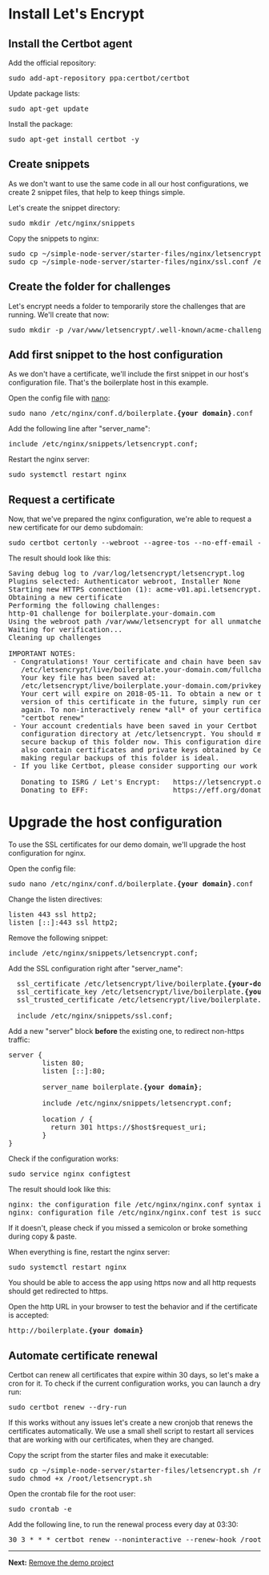 # Install Let's Encrypt

## Install the Certbot agent

Add the official repository:
<pre>
sudo add-apt-repository ppa:certbot/certbot
</pre>

Update package lists:
<pre>
sudo apt-get update
</pre>

Install the package:
<pre>
sudo apt-get install certbot -y
</pre>

## Create snippets

As we don't want to use the same code in all our host configurations, we create 2 snippet files, that help to keep things simple.

Let's create the snippet directory:
<pre>
sudo mkdir /etc/nginx/snippets
</pre>

Copy the snippets to nginx:
<pre>
sudo cp ~/simple-node-server/starter-files/nginx/letsencrypt.conf /etc/nginx/snippets/letsencrypt.conf
sudo cp ~/simple-node-server/starter-files/nginx/ssl.conf /etc/nginx/snippets/ssl.conf
</pre>

## Create the folder for challenges

Let's encrypt needs a folder to temporarily store the challenges that are running. We'll create that now:
<pre>
sudo mkdir -p /var/www/letsencrypt/.well-known/acme-challenge
</pre>

## Add first snippet to the host configuration

As we don't have a certificate, we'll include the first snippet in our host's configuration file. That's the boilerplate host in this example.

Open the config file with <a href="https://github.com/noreading/simple-node-server#basic-nano-commands" target="_blank">nano</a>:  
<pre>
sudo nano /etc/nginx/conf.d/boilerplate.<b>{your domain}</b>.conf
</pre>

Add the following line after "server_name":
<pre>
include /etc/nginx/snippets/letsencrypt.conf;
</pre>

Restart the nginx server:
<pre>
sudo systemctl restart nginx
</pre>

## Request a certificate

Now, that we've prepared the nginx configuration, we're able to request a new certificate for our demo subdomain:
<pre>
sudo certbot certonly --webroot --agree-tos --no-eff-email --email <b>{your email}</b> -w /var/www/letsencrypt -d boilerplate.<b>{your domain}</b>
</pre>

The result should look like this:
<pre>
Saving debug log to /var/log/letsencrypt/letsencrypt.log
Plugins selected: Authenticator webroot, Installer None
Starting new HTTPS connection (1): acme-v01.api.letsencrypt.org
Obtaining a new certificate
Performing the following challenges:
http-01 challenge for boilerplate.your-domain.com
Using the webroot path /var/www/letsencrypt for all unmatched domains.
Waiting for verification...
Cleaning up challenges

IMPORTANT NOTES:
 - Congratulations! Your certificate and chain have been saved at:
   /etc/letsencrypt/live/boilerplate.your-domain.com/fullchain.pem
   Your key file has been saved at:
   /etc/letsencrypt/live/boilerplate.your-domain.com/privkey.pem
   Your cert will expire on 2018-05-11. To obtain a new or tweaked
   version of this certificate in the future, simply run certbot
   again. To non-interactively renew *all* of your certificates, run
   "certbot renew"
 - Your account credentials have been saved in your Certbot
   configuration directory at /etc/letsencrypt. You should make a
   secure backup of this folder now. This configuration directory will
   also contain certificates and private keys obtained by Certbot so
   making regular backups of this folder is ideal.
 - If you like Certbot, please consider supporting our work by:

   Donating to ISRG / Let's Encrypt:   https://letsencrypt.org/donate
   Donating to EFF:                    https://eff.org/donate-le
</pre>

# Upgrade the host configuration

To use the SSL certificates for our demo domain, we'll upgrade the host configuration for nginx.

Open the config file:
<pre>
sudo nano /etc/nginx/conf.d/boilerplate.<b>{your domain}</b>.conf
</pre>

Change the listen directives:
<pre>
listen 443 ssl http2;
listen [::]:443 ssl http2;
</pre>

Remove the following snippet:
<pre>
include /etc/nginx/snippets/letsencrypt.conf;
</pre>

Add the SSL configuration right after "server_name":
<pre>
  ssl_certificate /etc/letsencrypt/live/boilerplate.<b>{your-domain}</b>/fullchain.pem;
  ssl_certificate_key /etc/letsencrypt/live/boilerplate.<b>{your-domain}</b>/privkey.pem;
  ssl_trusted_certificate /etc/letsencrypt/live/boilerplate.<b>{your-domain}</b>/fullchain.pem;

  include /etc/nginx/snippets/ssl.conf;
</pre>

Add a new "server" block __before__ the existing one, to redirect non-https traffic:
<pre>
server {
        listen 80;
        listen [::]:80;

        server_name boilerplate.<b>{your domain}</b>;

        include /etc/nginx/snippets/letsencrypt.conf;

        location / {
          return 301 https://$host$request_uri;
        }
}
</pre>

Check if the configuration works:
<pre>
sudo service nginx configtest
</pre>

The result should look like this:
<pre>
nginx: the configuration file /etc/nginx/nginx.conf syntax is ok
nginx: configuration file /etc/nginx/nginx.conf test is successful
</pre>

If it doesn't, please check if you missed a semicolon or broke something during copy &amp; paste.

When everything is fine, restart the nginx server:
<pre>
sudo systemctl restart nginx
</pre>

You should be able to access the app using https now and all http requests should get redirected to https.

Open the http URL in your browser to test the behavior and if the certificate is accepted:
<pre>
http://boilerplate.<b>{your domain}</b>
</pre>

## Automate certificate renewal

Certbot can renew all certificates that expire within 30 days, so let's make a cron for it. To check if the current configuration works, you can launch a dry run:
<pre>
sudo certbot renew --dry-run
</pre>

If this works without any issues let's create a new cronjob that renews the certificates automatically. We use a small shell script to restart all services that are working with our certificates, when they are changed.

Copy the script from the starter files and make it executable:
<pre>
sudo cp ~/simple-node-server/starter-files/letsencrypt.sh /root/letsencrypt.sh
sudo chmod +x /root/letsencrypt.sh
</pre>

Open the crontab file for the root user:
<pre>
sudo crontab -e
</pre>

Add the following line, to run the renewal process every day at 03:30:
<pre>
30 3 * * * certbot renew --noninteractive --renew-hook /root/letsencrypt.sh
</pre>

---
__Next:__ [Remove the demo project](./remove-the-demo-project.md)
